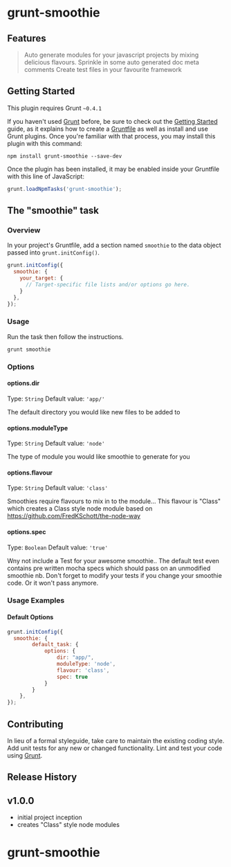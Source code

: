 # grunt-smoothie

## Features

> Auto generate modules for your javascript projects by mixing delicious flavours.
> Sprinkle in some auto generated doc meta comments
> Create test files in your favourite framework

## Getting Started
This plugin requires Grunt `~0.4.1`

If you haven't used [Grunt](http://gruntjs.com/) before, be sure to check out the [Getting Started](http://gruntjs.com/getting-started) guide, as it explains how to create a [Gruntfile](http://gruntjs.com/sample-gruntfile) as well as install and use Grunt plugins. Once you're familiar with that process, you may install this plugin with this command:

```shell
npm install grunt-smoothie --save-dev
```

Once the plugin has been installed, it may be enabled inside your Gruntfile with this line of JavaScript:

```js
grunt.loadNpmTasks('grunt-smoothie');
```

## The "smoothie" task

### Overview
In your project's Gruntfile, add a section named `smoothie` to the data object passed into `grunt.initConfig()`.

```js
grunt.initConfig({
  smoothie: {
    your_target: {
      // Target-specific file lists and/or options go here.
    }
  },
});
```

### Usage
Run the task then follow the instructions.

```shell
grunt smoothie
```


### Options

#### options.dir
Type: `String`
Default value: `'app/'`

The default directory you would like new files to be added to

#### options.moduleType
Type: `String`
Default value: `'node'`

The type of module you would like smoothie to generate for you

#### options.flavour
Type: `String`
Default value: `'class'`

Smoothies require flavours to mix in to the module... This flavour is "Class" which creates a Class style node module based on https://github.com/FredKSchott/the-node-way

#### options.spec
Type: `Boolean`
Default value: `'true'`

Wny not include a Test for your awesome smoothie.. The default test even contains pre written mocha specs which should pass on an unmodified smoothie
nb. Don't forget to modify your tests if you change your smoothie code. Or it won't pass anymore.



### Usage Examples

#### Default Options

```js
grunt.initConfig({
  smoothie: {
        default_task: {
            options: {
                dir: "app/",
                moduleType: 'node',
                flavour: 'class',
                spec: true
            }
        }
    },
});
```


## Contributing
In lieu of a formal styleguide, take care to maintain the existing coding style. Add unit tests for any new or changed functionality. Lint and test your code using [Grunt](http://gruntjs.com/).

## Release History
v1.0.0
-------
- initial project inception
- creates "Class" style node modules

# grunt-smoothie
